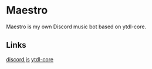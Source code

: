 # Maestro
Maestro is my own Discord music bot based on ytdl-core.

## Links
[discord.js](https://discord.js.org/#/, "discord.js")
[ytdl-core](https://github.com/fent/node-ytdl-core, "ytdl-core")

